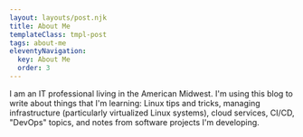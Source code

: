 ```yaml
---
layout: layouts/post.njk
title: About Me
templateClass: tmpl-post
tags: about-me
eleventyNavigation:
  key: About Me
  order: 3
---
```


I am an IT professional living in the American Midwest. I'm using this blog to write about things that I'm learning: Linux tips and tricks, managing infrastructure (particularly virtualized Linux systems), cloud services, CI/CD, "DevOps" topics, and notes from software projects I'm developing.
